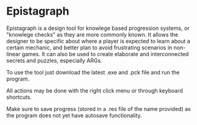 # Epistagraph

Epistagraph is a design tool for knowlege based progression systems, or "knowlege checks" as they are more commonly known.
It allows the designer to be specific about where a player is expected to learn about a certain mechanic, and better plan to avoid frustrating scenarios in non-linear games.
It can also be used to create elaborate and interconnected secrets and puzzles, especially ARGs.

To use the tool just download the latest .exe and .pck file and run the program.

All actions may be done with the right click menu or through keyboard shortcuts.

Make sure to save progress (stored in a .res file of the name provided) as the program does not yet have autosave functionality.
